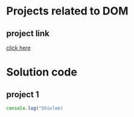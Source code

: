 # Projects related to DOM

## project link

[click here]()

# Solution code

## project 1

```javascript
console.log("Shivlee)

```